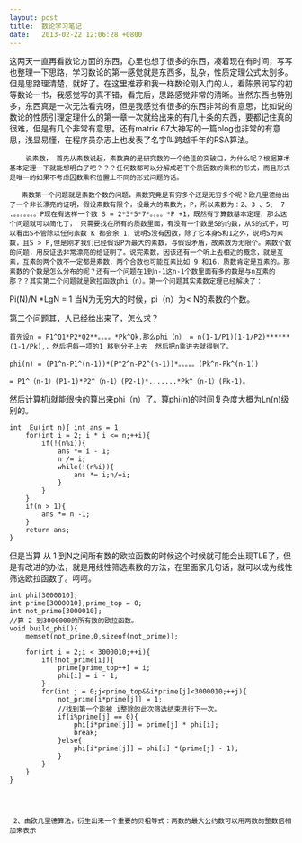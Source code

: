 ```yaml
---
layout: post
title:  数论学习笔记
date:   2013-02-22 12:06:28 +0800
---
```


 这两天一直再看数论方面的东西，心里也想了很多的东西，凑着现在有时间，写写也整理一下思路，学习数论的第一感觉就是东西多，乱杂，性质定理公式太别多。但是思路理清楚，就好了。在这里推荐和我一样数论刚入门的人，看陈景润写的初等数论一书，我感觉写的真不错，看完后，思路感觉非常的清晰。当然东西也特别多，东西真是一次无法看完呀，但是我感觉有很多的东西非常的有意思，比如说的数论的性质引理定理什么的第一章一次就给出来的有几十条的东西，要都记住真的很难，但是有几个非常有意思。还有matrix 67大神写的一篇blog也非常的有意思，浅显易懂，在程序员杂志上也发表了名字叫跨越千年的RSA算法。

        说素数， 首先从素数说起，素数真的是研究数的一个绝佳的突破口，为什么呢？根据算术基本定理一下就能想明白了吧？？？任何数都可以分解成若干个质因数的乘积的形式，而且形式是唯一的如果不考虑因数乘积位置上不同的形式问题的话。

       素数第一个问题就是素数个数的问题，素数究竟是有穷多个还是无穷多个呢？欧几里德给出了一个非长漂亮的证明，假设素数有限个，设最大的素数为，P，所以素数为：2、3 、5、 7 .。。。。。。。P现在有这样一个数 S = 2*3*5*7*。。。。*P +1，既然有了算数基本定理，那么这个问题就可以简化了， 只需要找在所有的质数里面，有没有一个数是S的约数，从S的式子，可以看出S不管除以任何素数 K 都会余 1，说明S没有因数，除了它本身S和1之外，说明S为素数，且S > P,但是刚才我们已经假设P为最大的素数，与假设矛盾，故素数为无限个。素数个数的问题，用反证法非常漂亮的给证明了。说完素数，因该还有一个听上去相近的概念，就是互素，互素的两个数不一定都是素数，两个合数也可能互素比如 9 和16，质数肯定是互素的。那素数的个数是怎么分布的呢？还有一个问题在1到n-1这n-1个数里面有多的数是与n互素的那？？其实第二个问题就是欧拉函数phi（n）。第一个问题其实素数定理已经解决了：

Pi(N)/N *LgN = 1 当N为无穷大的时候，pi（n）为< N的素数的个数。




第二个问题其，人已经给出来了，怎么求？

    首先设n = P1^Q1*P2*Q2**。。。。*Pk^Qk.那么phi（n） = n(1-1/P1)(1-1/P2)******(1-1/Pk),，然后把每一项的1 移到分子上去  然后把n乘进去就得到了。
     
    phi(n) = (P1^n-P1^(n-1))*(P^2^n-P2^(n-1))*。。。。。(Pk^n-Pk^(n-1))
     
    = P1^（n-1）(P1-1)*P2^（n-1）(P2-1)*.......*Pk^（n-1）(Pk-1)。




然后计算机j就能很快的算出来phi（n）了。算phi(n)的时间复杂度大概为Ln(n)级别的。


    int  Eu(int n){ int ans = 1; 
        for(int i = 2; i * i <= n;++i){  
            if(!(n%i)){  
                ans *= i - 1;  
                n /= i;  
                while(!(n%i)){  
                    ans *= i;n/=i;   
                }   
            }  
        }  
        if(n > 1){  
            ans *= n -1;  
        }  
        return ans;  
    }  




但是当算 从 1 到N之间所有数的欧拉函数的时候这个时候就可能会出现TLE了，但是有改进的办法，就是用线性筛选素数的方法，在里面家几句话，就可以成为线性筛选欧拉函数了。呵呵。

    int phi[3000010];  
    int prime[3000010],prime_top = 0;  
    int not_prime[3000010];   
    //算 2 到3000000的所有数的欧拉函数。   
    void build_phi(){  
        memset(not_prime,0,sizeof(not_prime));  
          
        for(int i = 2;i < 3000010;++i){  
            if(!not_prime[i]){  
                prime[prime_top++] = i;  
                phi[i] = i - 1;  
            }  
            for(int j = 0;j<prime_top&&i*prime[j]<3000010;++j){  
                not_prime[i*prime[j]] = 1;  
                //找到第一个能被 i整除的此次筛选结束进行下一次。   
                if(i%prime[j] == 0){  
                    phi[i*prime[j]] = prime[j] * phi[i];  
                    break;  
                }else{  
                    phi[i*prime[j]] = phi[i] *(prime[j] - 1);  
                }  
            }  
        }  
    }  




     2、由欧几里德算法，衍生出来一个重要的贝祖等式：两数的最大公约数可以用两数的整数倍相加来表示
